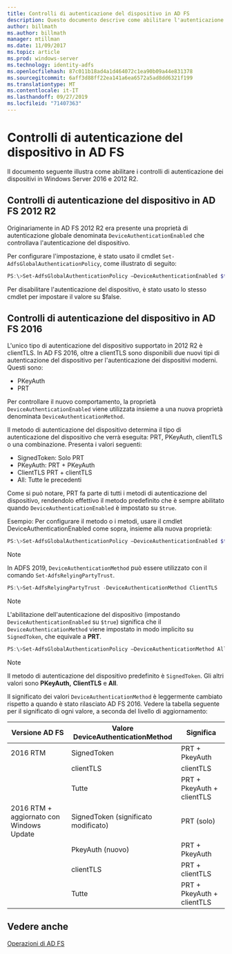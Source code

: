 ```yaml
---
title: Controlli di autenticazione del dispositivo in AD FS
description: Questo documento descrive come abilitare l'autenticazione del dispositivo in AD FS per Windows Server 2016 e 2012 R2
author: billmath
ms.author: billmath
manager: mtillman
ms.date: 11/09/2017
ms.topic: article
ms.prod: windows-server
ms.technology: identity-adfs
ms.openlocfilehash: 87c011b18ad4a1d464072c1ea90b09a44e831378
ms.sourcegitcommit: 6aff3d88ff22ea141a6ea6572a5ad8dd6321f199
ms.translationtype: MT
ms.contentlocale: it-IT
ms.lasthandoff: 09/27/2019
ms.locfileid: "71407363"
---
```

# <a name="device-authentication-controls-in-ad-fs"></a>Controlli di autenticazione del dispositivo in AD FS
Il documento seguente illustra come abilitare i controlli di autenticazione dei dispositivi in Windows Server 2016 e 2012 R2.

## <a name="device-authentication-controls-in-ad-fs-2012-r2"></a>Controlli di autenticazione del dispositivo in AD FS 2012 R2
Originariamente in AD FS 2012 R2 era presente una proprietà di autenticazione globale denominata `DeviceAuthenticationEnabled` che controllava l'autenticazione del dispositivo.

Per configurare l'impostazione, è stato usato il cmdlet `Set-AdfsGlobalAuthenticationPolicy`, come illustrato di seguito:


``` powershell
PS:\>Set-AdfsGlobalAuthenticationPolicy –DeviceAuthenticationEnabled $true
```



Per disabilitare l'autenticazione del dispositivo, è stato usato lo stesso cmdlet per impostare il valore su $false.

## <a name="device-authentication-controls-in-ad-fs-2016"></a>Controlli di autenticazione del dispositivo in AD FS 2016
L'unico tipo di autenticazione del dispositivo supportato in 2012 R2 è clientTLS.  In AD FS 2016, oltre a clientTLS sono disponibili due nuovi tipi di autenticazione del dispositivo per l'autenticazione dei dispositivi moderni.  Questi sono:
- PKeyAuth
- PRT

Per controllare il nuovo comportamento, la proprietà `DeviceAuthenticationEnabled` viene utilizzata insieme a una nuova proprietà denominata `DeviceAuthenticationMethod`.  

Il metodo di autenticazione del dispositivo determina il tipo di autenticazione del dispositivo che verrà eseguita: PRT, PKeyAuth, clientTLS o una combinazione.
Presenta i valori seguenti:
 - SignedToken: Solo PRT
 - PKeyAuth: PRT + PKeyAuth
 - ClientTLS PRT + clientTLS
 - All: Tutte le precedenti

Come si può notare, PRT fa parte di tutti i metodi di autenticazione del dispositivo, rendendolo effettivo il metodo predefinito che è sempre abilitato quando `DeviceAuthenticationEnabled` è impostato su `$true`.

Esempio: Per configurare il metodo o i metodi, usare il cmdlet DeviceAuthenticationEnabled come sopra, insieme alla nuova proprietà:

``` powershell
PS:\>Set-AdfsGlobalAuthenticationPolicy –DeviceAuthenticationEnabled $true
```

>[!NOTE]
> In ADFS 2019, `DeviceAuthenticationMethod` può essere utilizzato con il comando `Set-AdfsRelyingPartyTrust`.

``` powershell
PS:\>Set-AdfsRelyingPartyTrust -DeviceAuthenticationMethod ClientTLS
```

>[!NOTE]
> L'abilitazione dell'autenticazione del dispositivo (impostando `DeviceAuthenticationEnabled` su `$true`) significa che il `DeviceAuthenticationMethod` viene impostato in modo implicito su `SignedToken`, che equivale a **PRT**.


``` powershell
PS:\>Set-AdfsGlobalAuthenticationPolicy –DeviceAuthenticationMethod All
```
> [!NOTE]
> Il metodo di autenticazione del dispositivo predefinito è `SignedToken`.  Gli altri valori sono **PKeyAuth,** <strong>ClientTLS</strong> e **All**.

Il significato dei valori `DeviceAuthenticationMethod` è leggermente cambiato rispetto a quando è stato rilasciato AD FS 2016.  Vedere la tabella seguente per il significato di ogni valore, a seconda del livello di aggiornamento:


|Versione AD FS|Valore DeviceAuthenticationMethod|Significa|
| ----- | ----- | ----- |
|2016 RTM|SignedToken|PRT + PkeyAuth|
||clientTLS|clientTLS|
||Tutte|PRT + PkeyAuth + clientTLS|
|2016 RTM + aggiornato con Windows Update|SignedToken (significato modificato)|PRT (solo)|
||PkeyAuth (nuovo)|PRT + PkeyAuth|
||clientTLS|PRT + clientTLS|
||Tutte|PRT + PkeyAuth + clientTLS|

## <a name="see-also"></a>Vedere anche
[Operazioni di AD FS](../../ad-fs/AD-FS-2016-Operations.md)

